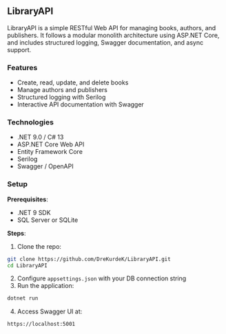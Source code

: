 ## LibraryAPI

LibraryAPI is a simple RESTful Web API for managing books, authors, and publishers. It follows a modular monolith architecture using ASP.NET Core, and includes structured logging, Swagger documentation, and async support.

### Features

* Create, read, update, and delete books
* Manage authors and publishers
* Structured logging with Serilog
* Interactive API documentation with Swagger

### Technologies

* .NET 9.0 / C# 13
* ASP.NET Core Web API
* Entity Framework Core
* Serilog
* Swagger / OpenAPI

### Setup

**Prerequisites**:

* .NET 9 SDK
* SQL Server or SQLite

**Steps**:

1. Clone the repo:

```bash
git clone https://github.com/DreKurdeK/LibraryAPI.git
cd LibraryAPI
```

2. Configure `appsettings.json` with your DB connection string
3. Run the application:

```bash
dotnet run
```

4. Access Swagger UI at:

```
https://localhost:5001
```
